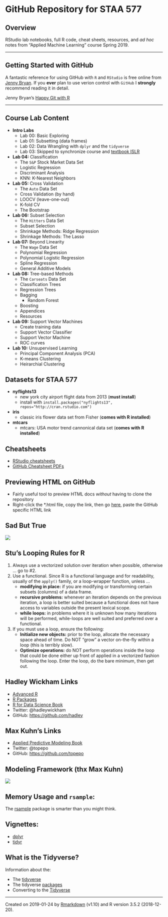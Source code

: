 
<!-- README.md is generated from README.Rmd. Please edit that file -->

# GitHub Repository for STAA 577

## Overview

RStudio lab notebooks, full R code, cheat sheets, resources, and *ad
hoc* notes from “Applied Machine Learning” course Spring 2019.

-----

## Getting Started with GitHub

A fantastic reference for using GitHub with `R` and `RStudio` is free
online from [Jenny Bryan](https://github.com/jennybc). If you **ever**
plan to use verion control with `GitHub` I **strongly** recommend
reading it in detail.

Jenny Bryan’s [Happy Git with R](https://happygitwithr.com/)

-----

## Course Lab Content

  - **Intro Labs**
      - Lab 00: Basic Exploring
      - Lab 01: Subsetting (data frames)
      - Lab 02: Data Wrangling with `dplyr` and the `tidyverse`
      - Lab 03: Skipped to synchronize course and [textbook
        ISLR](https://www-bcf.usc.edu/~gareth/ISL/)
  - **Lab 04:** Classification
      - The `S&P` Stock Market Data Set
      - Logistic Regression
      - Discriminant Analysis
      - KNN: K-Nearest Neighbors
  - **Lab 05:** Cross Validation
      - The `Auto` Data Set
      - Cross Validation (by hand)
      - LOOCV (leave-one-out)
      - K-fold CV
      - The Bootstrap
  - **Lab 06:** Subset Selection
      - The `Hitters` Data Set
      - Subset Selection
      - Shrinkage Methods: Ridge Regression
      - Shrinkage Methods: The Lasso
  - **Lab 07:** Beyond Linearity
      - The `Wage` Data Set
      - Polynomial Regression
      - Polynomial Logistic Regression
      - Spline Regression
      - General Additive Models
  - **Lab 08:** Tree-based Methods
      - The `Carseats` Data Set
      - Classification Trees
      - Regression Trees
      - Bagging
          - Random Forest
      - Boosting
      - Appendices
      - Resources
  - **Lab 09:** Support Vector Machines
      - Create training data
      - Support Vector Classifier
      - Support Vector Machine
      - ROC curves
  - **Lab 10:** Unsupervised Learning
      - Principal Component Analysis (PCA)
      - K-means Clustering
      - Heirarchial Clustering

## Datasets for STAA 577

  - **nyflights13**
      - new york city airport flight data from 2013 (**must install**)
      - install with `install.packages("nyflights13",
        repos="http://cran.rstudio.com")`
  - **iris**
      - classic iris flower data set from Fisher (**comes with R
        installed**)
  - **mtcars**
      - mtcars: USA motor trend cannonical data set (**comes with R
        installed**)

## Cheatsheets

  - [RStudio
    cheatsheets](https://www.rstudio.com/resources/cheatsheets/)
  - [GitHub Cheatsheet PDFs](https://github.com/rstudio/cheatsheets)

## Previewing HTML on GitHub

  - Fairly useful tool to preview HTML docs *without* having to clone
    the repository
  - Right-click the \*.html file, copy the link, then go
    [here](https://htmlpreview.github.io/), paste the GitHub specific
    HTML
link

## Sad But True

![](https://user-images.githubusercontent.com/25203086/39396951-8a8d2052-4ab4-11e8-8fe9-38aa67591ef1.jpg)

## Stu’s Looping Rules for R

1.  Always use a vectorized solution over iteration when possible,
    otherwise … go to \#2.
2.  Use a functional. Since R is a functional language and for
    readability, usually of the `apply()` family, or a loop-wrapper
    function, unless …
      - **modifying in place:** if you are modifying or transforming
        certain subsets (columns) of a data frame.
      - **recursive problems:** whenever an iteration depends on the
        previous iteration, a loop is better suited because a functional
        does not have access to variables outside the present lexical
        scope.
      - **while loops:** in problems where it is unknown how many
        iterations will be performed, while-loops are well suited and
        preferred over a functional.
3.  If you must use a loop, ensure the following:
      - **Initialize new objects:** prior to the loop, allocate the
        necessary space ahead of time. Do NOT “grow” a vector on-the-fly
        within a loop (this is terribly slow).
      - **Optimize operations:** do NOT perform operations inside the
        loop that could be done either up front of applied in a
        vectorized fashion following the loop. Enter the loop, do the
        bare minimum, then get out.

## Hadley Wickham Links

  - [Advanced R](http://adv-r.had.co.nz)
  - [R Packages](r-pkgs.had.co.nz/)
  - [R for Data Science Book](http://r4ds.had.co.nz/)
  - Twitter: @hadleywickham
  - GitHub: <https://github.com/hadley>

## Max Kuhn’s Links

  - [Applied Predictive Modeling
    Book](http://appliedpredictivemodeling.com)
  - Twitter: @topepo
  - GitHub:
<https://github.com/topepo>

## Modeling Framework (thx Max Kuhn)

![](https://user-images.githubusercontent.com/25203086/38456246-cbb2f6f4-3a3f-11e8-8b2e-135b62a07cc0.png)

## Memory Usage and `rsample`:

The [rsample](https://topepo.github.io/rsample/) package is smarter than
you might
    think.

## Vignettes:

  - [dplyr](https://cran.r-project.org/web/packages/dplyr/vignettes/dplyr.html)
  - [tidyr](http://cran.r-project.org/web/packages/tidyr/vignettes/tidy-data.html)

## What is the Tidyverse?

Information about the:

  - The [tidyverse](https://www.tidyverse.org/)
  - The tidyverse [packages](https://www.tidyverse.org/packages/)
  - Converting to the
    [Tidyverse](http://www.significantdigits.org/2017/10/switching-from-base-r-to-tidyverse/)

-----

Created on 2019-01-24 by
[Rmarkdown](https://github.com/rstudio/rmarkdown) (v1.10) and R version
3.5.2 (2018-12-20).
